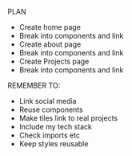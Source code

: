 PLAN

- Create home page
- Break into components and link
- Create about page
- Break into components and link
- Create Projects page 
- Break into components and link



REMEMBER TO:
- Link social media
- Reuse components
- Make tiles link to real projects
- Include my tech stack
- Check imports etc 
- Keep styles reusable
